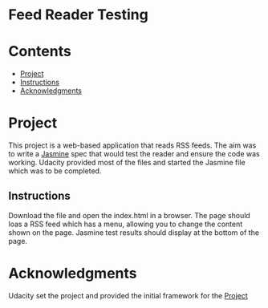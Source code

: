Feed Reader Testing
===============================

# Contents
* [Project](#Project)
* [Instructions](#Instructions)
* [Acknowledgments](#Acknowledgments)


# Project

This project is a web-based application that reads RSS feeds. The aim was to write a [Jasmine](http://jasmine.github.io/) spec that would test the reader and ensure the code was working. Udacity provided most of the files and started the Jasmine file which was to be completed.


## Instructions

Download the file and open the index.html in a browser. The page should loas a RSS feed which has a menu, allowing you to change the content shown on the page. Jasmine test results should display at the bottom of the page.

# Acknowledgments

Udacity set the project and provided the initial framework for the [Project](https://review.udacity.com/#!/projects/3442558598/rubric)
